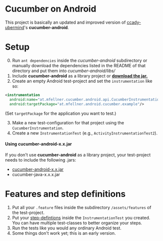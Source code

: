 # Cucumber on Android
This project is basically an updated and improved version of [ccady-ubermind](https://github.com/ccady-ubermind/cucumber-android)'s **cucumber-android**.

# Setup
0. Run `ant dependencies` inside the *cucumber-android* subdirectory or manually download the dependencies listed in the README of that directory and put them into *cucumber-android/libs/*
1. Include **cucumber-android** as a library project or **[download the jar.](http://sourceforge.net/projects/cucumberandroid/files/cucumber-android-0.1.jar/download)**
2. Create an empty Android test-project and set the `instrumentation` like so:

```xml
<instrumentation
  android:name="at.mfellner.cucumber.android.api.CucumberInstrumentation"
  android:targetPackage="at.mfellner.android.cucumber.example"/>
```

(Set `targetPackage` for the application you want to test.)

3. Make a new test-configuration for that project using the `CucumberInstrumentation`.
4. Create a new `InstrumentationTest` (e.g., `ActivityInstrumentationTest2`).

#### Using cucumber-android-x.x.jar
If you don't use **cucumber-android** as a library project, your test-project needs to include the following .jars:
* [cucumber-android-x.x.jar](http://sourceforge.net/projects/cucumberandroid/files/cucumber-android-0.1.jar/download)
* cucumber-java-x.x.x.jar

# Features and step definitions
1. Put all your `.feature` files inside  the subdirectory `/assets/features` of the test-project.
2. Put your [step-defintions](http://cukes.info/step-definitions.html) inside the `InstrumentationTest` you created. You can have multiple test-classes to better organize your steps.
3. Run the tests like you would any ordinary Android test.
4. Some things don't work yet; this is an early version.